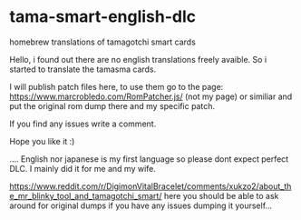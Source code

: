 # tama-smart-english-dlc
homebrew translations of tamagotchi smart cards

Hello,
i found out there are no english translations freely avaible.
So i started to translate the tamasma cards.

I will publish patch files here, to use them go to the page:
https://www.marcrobledo.com/RomPatcher.js/  (not my page)
or similiar and put the original rom dump there and my specific patch.

If you find any issues write a comment.

Hope you like it :)

....
English nor japanese is my first language so please dont expect perfect DLC.
I mainly did it for me and my wife.

https://www.reddit.com/r/DigimonVitalBracelet/comments/xukzo2/about_the_mr_blinky_tool_and_tamagotchi_smart/
here you should be able to ask around for original dumps if you have any issues dumping it yourself...

